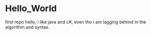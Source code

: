 # Hello_World
first repo
hello, i like java and c#, even tho i am lagging behind in the algorithm and syntax.
